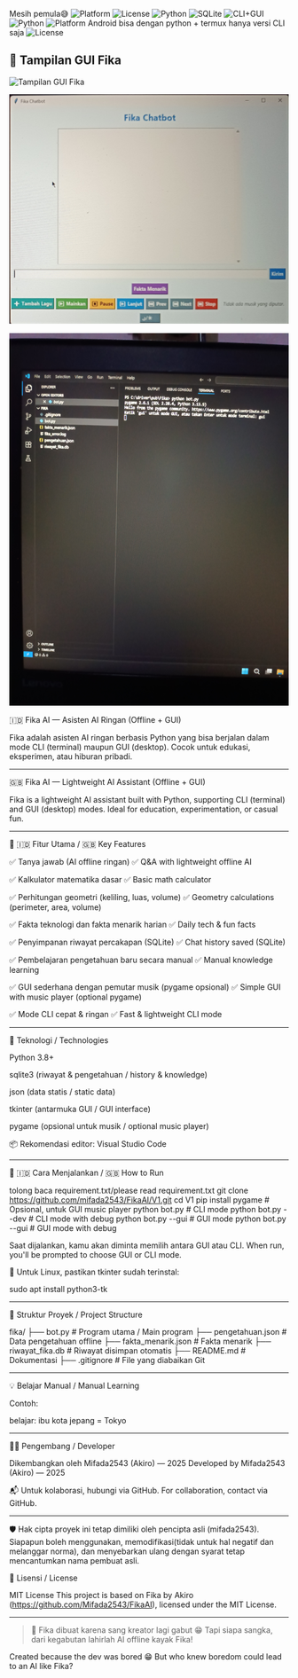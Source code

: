Mesih pemula😅
![Platform](https://img.shields.io/badge/Platform-Windows%20%7C%20Linux-lightgrey)
![License](https://img.shields.io/github/license/mifada2543/FikaAI)
![Python](https://img.shields.io/badge/Built%20With-Python%203-blue)
![SQLite](https://img.shields.io/badge/Storage-SQLite-lightgrey)
![CLI+GUI](https://img.shields.io/badge/Modes-CLI%20%7C%20GUI-brightgreen)
![Python](https://img.shields.io/badge/Python-3.8%2B-blue)
![Platform](https://img.shields.io/badge/Platform-Windows%20%7C%20Linux-lightgrey)
Android bisa dengan python + termux hanya versi CLI saja
![License](https://img.shields.io/github/license/mifada2543/FikaAI)

## 📸 Tampilan GUI Fika

![Tampilan GUI Fika](https://raw.githubusercontent.com/mifada2543/FikaAI/refs/heads/main/17505724575876390207229960351747.jpg)

![Tampilan GUI Fika](https://raw.githubusercontent.com/mifada2543/FikaAI/refs/heads/main/IMG_20250622_130236.jpg)

![Tampilan GUI Fika](https://raw.githubusercontent.com/mifada2543/FikaAI/refs/heads/main/IMG_20250622_130311.jpg)

🇮🇩 Fika AI — Asisten AI Ringan (Offline + GUI)

Fika adalah asisten AI ringan berbasis Python yang bisa berjalan dalam mode CLI (terminal) maupun GUI (desktop). Cocok untuk edukasi, eksperimen, atau hiburan pribadi.


---

🇬🇧 Fika AI — Lightweight AI Assistant (Offline + GUI)

Fika is a lightweight AI assistant built with Python, supporting CLI (terminal) and GUI (desktop) modes. Ideal for education, experimentation, or casual fun.


---

🎯 🇮🇩 Fitur Utama / 🇬🇧 Key Features

✅ Tanya jawab (AI offline ringan)
✅ Q&A with lightweight offline AI

✅ Kalkulator matematika dasar
✅ Basic math calculator

✅ Perhitungan geometri (keliling, luas, volume)
✅ Geometry calculations (perimeter, area, volume)

✅ Fakta teknologi dan fakta menarik harian
✅ Daily tech & fun facts

✅ Penyimpanan riwayat percakapan (SQLite)
✅ Chat history saved (SQLite)

✅ Pembelajaran pengetahuan baru secara manual
✅ Manual knowledge learning

✅ GUI sederhana dengan pemutar musik (pygame opsional)
✅ Simple GUI with music player (optional pygame)

✅ Mode CLI cepat & ringan
✅ Fast & lightweight CLI mode



---

🧠 Teknologi / Technologies

Python 3.8+

sqlite3 (riwayat & pengetahuan / history & knowledge)

json (data statis / static data)

tkinter (antarmuka GUI / GUI interface)

pygame (opsional untuk musik / optional music player)


📦 Rekomendasi editor: Visual Studio Code


---

🔧 🇮🇩 Cara Menjalankan / 🇬🇧 How to Run

tolong baca requirement.txt/please read requirement.txt
git clone https://github.com/mifada2543/FikaAI/V1.git
cd V1
pip install pygame     # Opsional, untuk GUI music player
python bot.py          # CLI mode
python bot.py --dev    # CLI mode with debug
python bot.py --gui    # GUI mode
python bot.py --gui    # GUI mode with debug

Saat dijalankan, kamu akan diminta memilih antara GUI atau CLI.
When run, you'll be prompted to choose GUI or CLI mode.

📝 Untuk Linux, pastikan tkinter sudah terinstal:

sudo apt install python3-tk


---

📂 Struktur Proyek / Project Structure

fika/
├── bot.py                 # Program utama / Main program
├── pengetahuan.json       # Data pengetahuan offline
├── fakta_menarik.json     # Fakta menarik
├── riwayat_fika.db        # Riwayat disimpan otomatis
├── README.md              # Dokumentasi
├── .gitignore             # File yang diabaikan Git


---

💡 Belajar Manual / Manual Learning

Contoh:

belajar: ibu kota jepang = Tokyo


---

👨‍💻 Pengembang / Developer

Dikembangkan oleh Mifada2543 (Akiro) — 2025
Developed by Mifada2543 (Akiro) — 2025

📬 Untuk kolaborasi, hubungi via GitHub.
For collaboration, contact via GitHub.


---

🛡️ Hak cipta proyek ini tetap dimiliki oleh pencipta asli (mifada2543).  
Siapapun boleh menggunakan, memodifikasi(tidak untuk hal negatif dan melanggar norma), dan menyebarkan ulang dengan syarat tetap mencantumkan nama pembuat asli.

📄 Lisensi / License

MIT License
This project is based on Fika by Akiro (https://github.com/Mifada2543/FikaAI), licensed under the MIT License.

---

> 📝 Fika dibuat karena sang kreator lagi gabut 😁
Tapi siapa sangka, dari kegabutan lahirlah AI offline kayak Fika!

Created because the dev was bored 😁
But who knew boredom could lead to an AI like Fika?
